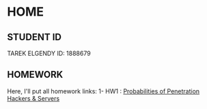 # HOME

## STUDENT ID
TAREK ELGENDY ID: 1888679

## HOMEWORK
Here, I'll put all homework links:
1- HW1 : [Probabilities of Penetration Hackers & Servers](https://itareq-01.github.io/statistics/hw1/hw1.html)
